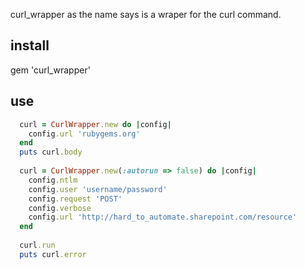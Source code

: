 curl_wrapper as the name says is a wraper for the curl command.

## install
  gem 'curl_wrapper'
  
## use

```ruby
  curl = CurlWrapper.new do |config|
    config.url 'rubygems.org'
  end
  puts curl.body
  
  curl = CurlWrapper.new(:autorun => false) do |config|
    config.ntlm
    config.user 'username/password'
    config.request 'POST'
    config.verbose
    config.url 'http://hard_to_automate.sharepoint.com/resource' 
  end
  
  curl.run
  puts curl.error
```